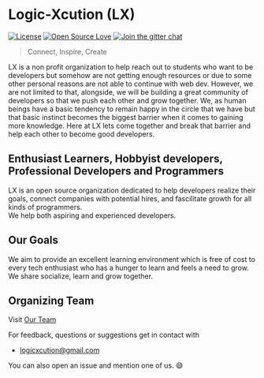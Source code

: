 # Logic-Xcution (LX)

[![License](https://img.shields.io/badge/License-BSD%203--Clause-green.svg)](https://opensource.org/licenses/BSD-3-Clause)
[![Open Source Love](https://badges.frapsoft.com/os/v1/open-source.svg?v=102)](#)
[![Join the gitter chat](https://badges.gitter.im/Join%20Chat.svg)](https://gitter.im/Web-Weavers/Learning-Web)

> Connect, Inspire, Create

LX is a non profit organization to help reach out to students who want to be developers but somehow are not getting enough resources or due to some other personal reasons are not able to continue with web dev.
However, we are not limited to that, alongside, we will be building a great community of developers so that we push each other and grow together. We, as human beings have a basic tendency to remain happy in the circle that we have but that basic instinct becomes the biggest barrier when it comes to gaining more knowledge. Here at LX lets come together and break that barrier and help each other to become good developers.

## Enthusiast Learners, Hobbyist developers, Professional Developers and Programmers

LX is an open source organization dedicated to help developers realize their goals, connect companies with potential hires, and fascilitate growth for all kinds of programmers. <br />
We help both aspiring and experienced developers.

## Our Goals

We aim to provide an excellent learning environment which is free of cost to every tech enthusiast who has a hunger to learn and feels a need to grow. We share socialize, learn and grow together.

## Organizing Team

Visit [Our Team](https://logic-xcution.github.io/team.html)

For feedback, questions or suggestions get in contact with
- logicxcution@gmail.com


You can also open an issue and mention one of us. 😄
